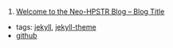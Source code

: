 1. [Welcome to the Neo-HPSTR Blog – Blog Title](http://aronbordin.com/neo-hpstr-jekyll-theme/)
  * tags: [jekyll](tags/jekyll.md), [jekyll-theme](tags/jekyll-theme.md)
  * [github](https://github.com/aron-bordin/neo-hpstr-jekyll-theme)
